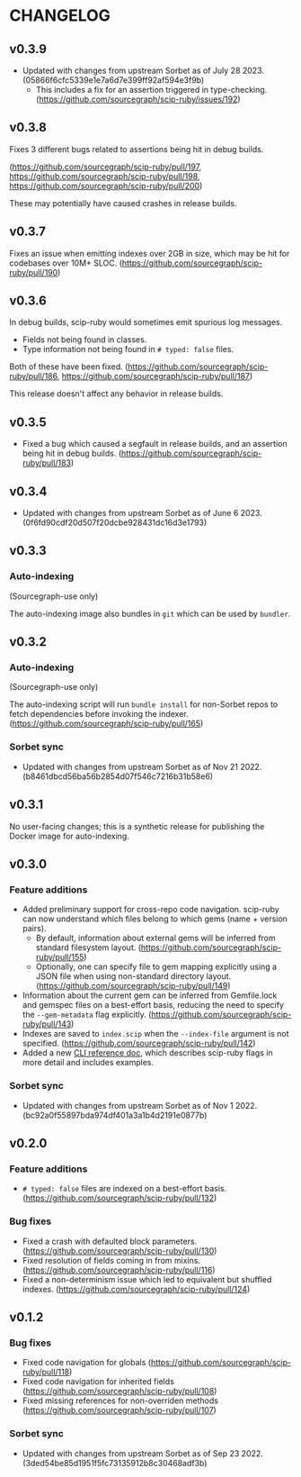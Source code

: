 # CHANGELOG

## v0.3.9

- Updated with changes from upstream Sorbet as of July 28 2023. (05866f6cfc5339e1e7a6d7e399ff92af594e3f9b)
  - This includes a fix for an assertion triggered in type-checking.
    (https://github.com/sourcegraph/scip-ruby/issues/192)

## v0.3.8

Fixes 3 different bugs related to assertions being hit
in debug builds.

(https://github.com/sourcegraph/scip-ruby/pull/197,
https://github.com/sourcegraph/scip-ruby/pull/198,
https://github.com/sourcegraph/scip-ruby/pull/200)

These may potentially have caused crashes in release builds.

## v0.3.7

Fixes an issue when emitting indexes over 2GB in size,
which may be hit for codebases over 10M+ SLOC.
(https://github.com/sourcegraph/scip-ruby/pull/190)

## v0.3.6

In debug builds, scip-ruby would sometimes emit spurious log messages.

- Fields not being found in classes.
- Type information not being found in `# typed: false` files.

Both of these have been fixed.
(https://github.com/sourcegraph/scip-ruby/pull/186,
https://github.com/sourcegraph/scip-ruby/pull/187)

This release doesn't affect any behavior in release builds.

## v0.3.5

- Fixed a bug which caused a segfault in release builds,
  and an assertion being hit in debug builds.
  (https://github.com/sourcegraph/scip-ruby/pull/183)

## v0.3.4

- Updated with changes from upstream Sorbet as of June 6 2023. (0f6fd90cdf20d507f20dcbe928431dc16d3e1793)

## v0.3.3

### Auto-indexing

(Sourcegraph-use only)

The auto-indexing image also bundles in `git`
which can be used by `bundler`.

## v0.3.2

### Auto-indexing

(Sourcegraph-use only)

The auto-indexing script will run `bundle install`
for non-Sorbet repos to fetch dependencies before invoking
the indexer. (https://github.com/sourcegraph/scip-ruby/pull/165)

### Sorbet sync

- Updated with changes from upstream Sorbet as of Nov 21 2022. (b8461dbcd56ba56b2854d07f546c7216b31b58e6)

## v0.3.1

No user-facing changes; this is a synthetic release
for publishing the Docker image for auto-indexing.

## v0.3.0

### Feature additions

- Added preliminary support for cross-repo code navigation.
  scip-ruby can now understand which files belong to which gems (name + version pairs).
  - By default, information about external gems will be inferred from
    standard filesystem layout. (https://github.com/sourcegraph/scip-ruby/pull/155)
  - Optionally, one can specify file to gem mapping explicitly
    using a JSON file when using non-standard directory layout. (https://github.com/sourcegraph/scip-ruby/pull/149)
- Information about the current gem can be inferred from
  Gemfile.lock and gemspec files on a best-effort basis,
  reducing the need to specify the `--gem-metadata` flag explicitly. (https://github.com/sourcegraph/scip-ruby/pull/143)
- Indexes are saved to `index.scip` when the `--index-file` argument is not specified. (https://github.com/sourcegraph/scip-ruby/pull/142)
- Added a new [CLI reference doc](docs/scip-ruby/CLI.md),
  which describes scip-ruby flags in more detail and includes examples.

### Sorbet sync

- Updated with changes from upstream Sorbet as of Nov 1 2022. (bc92a0f55897bda974df401a3a1b4d2191e0877b)

## v0.2.0

### Feature additions

- `# typed: false` files are indexed on a best-effort basis. (https://github.com/sourcegraph/scip-ruby/pull/132)

### Bug fixes

- Fixed a crash with defaulted block parameters. (https://github.com/sourcegraph/scip-ruby/pull/130)
- Fixed resolution of fields coming in from mixins. (https://github.com/sourcegraph/scip-ruby/pull/116)
- Fixed a non-determinism issue which led to equivalent but shuffled indexes. (https://github.com/sourcegraph/scip-ruby/pull/124)

## v0.1.2

### Bug fixes

- Fixed code navigation for globals (https://github.com/sourcegraph/scip-ruby/pull/118)
- Fixed code navigation for inherited fields (https://github.com/sourcegraph/scip-ruby/pull/108)
- Fixed missing references for non-overriden methods (https://github.com/sourcegraph/scip-ruby/pull/107)

### Sorbet sync

- Updated with changes from upstream Sorbet as of Sep 23 2022. (3ded54be85d1951f5fc73135912b8c30468adf3b)
